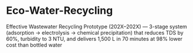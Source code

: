 # Eco-Water-Recycling
Effective Wastewater Recycling Prototype (202X–202X) — 3-stage system (adsorption → electrolysis → chemical precipitation) that reduces TDS by 60%, turbidity to 3 NTU, and delivers 1,500 L in 70 minutes at 98% lower cost than bottled water
